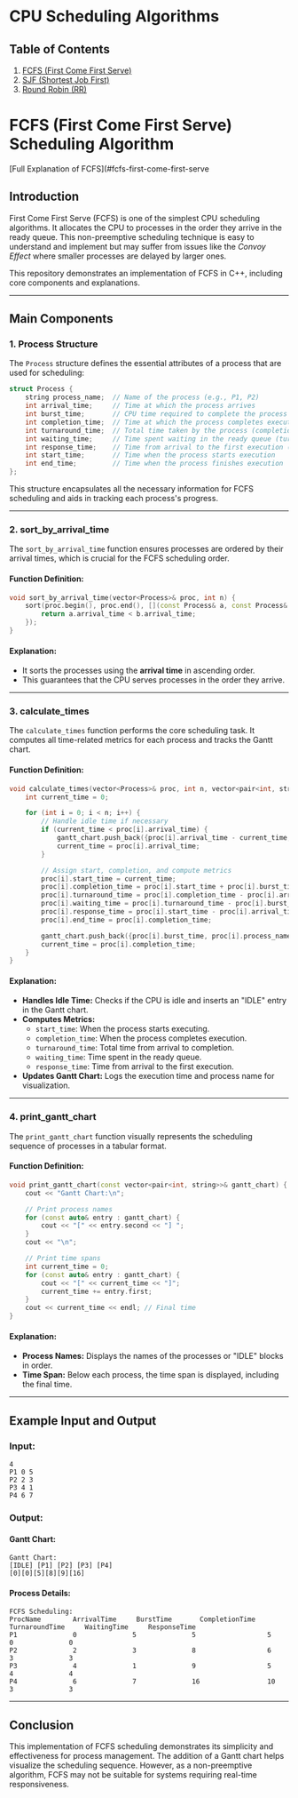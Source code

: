 # CPU Scheduling Algorithms

## Table of Contents
1. [FCFS (First Come First Serve)](#fcfs-first-come-first-serve)
2. [SJF (Shortest Job First)](#sjf-shortest-job-first)
3. [Round Robin (RR)](#round-robin-rr)


# FCFS (First Come First Serve) Scheduling Algorithm

[Full Explanation of FCFS](#fcfs-first-come-first-serve

## Introduction

First Come First Serve (FCFS) is one of the simplest CPU scheduling algorithms. It allocates the CPU to processes in the order they arrive in the ready queue. This non-preemptive scheduling technique is easy to understand and implement but may suffer from issues like the *Convoy Effect* where smaller processes are delayed by larger ones.

This repository demonstrates an implementation of FCFS in C++, including core components and explanations.

---

## Main Components

### 1. **Process Structure**

The `Process` structure defines the essential attributes of a process that are used for scheduling:

```cpp
struct Process {
    string process_name;  // Name of the process (e.g., P1, P2)
    int arrival_time;     // Time at which the process arrives
    int burst_time;       // CPU time required to complete the process
    int completion_time;  // Time at which the process completes execution
    int turnaround_time;  // Total time taken by the process (completion_time - arrival_time)
    int waiting_time;     // Time spent waiting in the ready queue (turnaround_time - burst_time)
    int response_time;    // Time from arrival to the first execution (start_time - arrival_time)
    int start_time;       // Time when the process starts execution
    int end_time;         // Time when the process finishes execution
};
```

This structure encapsulates all the necessary information for FCFS scheduling and aids in tracking each process's progress.

---

### 2. **sort_by_arrival_time**

The `sort_by_arrival_time` function ensures processes are ordered by their arrival times, which is crucial for the FCFS scheduling order.

#### Function Definition:
```cpp
void sort_by_arrival_time(vector<Process>& proc, int n) {
    sort(proc.begin(), proc.end(), [](const Process& a, const Process& b) {
        return a.arrival_time < b.arrival_time;
    });
}
```

#### Explanation:
- It sorts the processes using the **arrival time** in ascending order.
- This guarantees that the CPU serves processes in the order they arrive.

---

### 3. **calculate_times**

The `calculate_times` function performs the core scheduling task. It computes all time-related metrics for each process and tracks the Gantt chart.

#### Function Definition:
```cpp
void calculate_times(vector<Process>& proc, int n, vector<pair<int, string>>& gantt_chart) {
    int current_time = 0;

    for (int i = 0; i < n; i++) {
        // Handle idle time if necessary
        if (current_time < proc[i].arrival_time) {
            gantt_chart.push_back({proc[i].arrival_time - current_time, "IDLE"});
            current_time = proc[i].arrival_time;
        }

        // Assign start, completion, and compute metrics
        proc[i].start_time = current_time;
        proc[i].completion_time = proc[i].start_time + proc[i].burst_time;
        proc[i].turnaround_time = proc[i].completion_time - proc[i].arrival_time;
        proc[i].waiting_time = proc[i].turnaround_time - proc[i].burst_time;
        proc[i].response_time = proc[i].start_time - proc[i].arrival_time;
        proc[i].end_time = proc[i].completion_time;

        gantt_chart.push_back({proc[i].burst_time, proc[i].process_name});
        current_time = proc[i].completion_time;
    }
}
```

#### Explanation:
- **Handles Idle Time:** Checks if the CPU is idle and inserts an "IDLE" entry in the Gantt chart.
- **Computes Metrics:**
  - `start_time`: When the process starts executing.
  - `completion_time`: When the process completes execution.
  - `turnaround_time`: Total time from arrival to completion.
  - `waiting_time`: Time spent in the ready queue.
  - `response_time`: Time from arrival to the first execution.
- **Updates Gantt Chart:** Logs the execution time and process name for visualization.

---

### 4. **print_gantt_chart**

The `print_gantt_chart` function visually represents the scheduling sequence of processes in a tabular format.

#### Function Definition:
```cpp
void print_gantt_chart(const vector<pair<int, string>>& gantt_chart) {
    cout << "Gantt Chart:\n";

    // Print process names
    for (const auto& entry : gantt_chart) {
        cout << "[" << entry.second << "] ";
    }
    cout << "\n";

    // Print time spans
    int current_time = 0;
    for (const auto& entry : gantt_chart) {
        cout << "[" << current_time << "]";
        current_time += entry.first;
    }
    cout << current_time << endl; // Final time
}
```

#### Explanation:
- **Process Names:** Displays the names of the processes or "IDLE" blocks in order.
- **Time Span:** Below each process, the time span is displayed, including the final time.

---

## Example Input and Output

### Input:
```plaintext
4
P1 0 5
P2 2 3
P3 4 1
P4 6 7
```

### Output:
#### Gantt Chart:
```plaintext
Gantt Chart:
[IDLE] [P1] [P2] [P3] [P4]
[0][0][5][8][9][16]
```

#### Process Details:
```plaintext
FCFS Scheduling:
ProcName        ArrivalTime     BurstTime       CompletionTime     TurnaroundTime     WaitingTime     ResponseTime   
P1              0              5              5                  5                  0              0              
P2              2              3              8                  6                  3              3              
P3              4              1              9                  5                  4              4              
P4              6              7              16                 10                 3              3              
```

---

## Conclusion

This implementation of FCFS scheduling demonstrates its simplicity and effectiveness for process management. The addition of a Gantt chart helps visualize the scheduling sequence. However, as a non-preemptive algorithm, FCFS may not be suitable for systems requiring real-time responsiveness.
